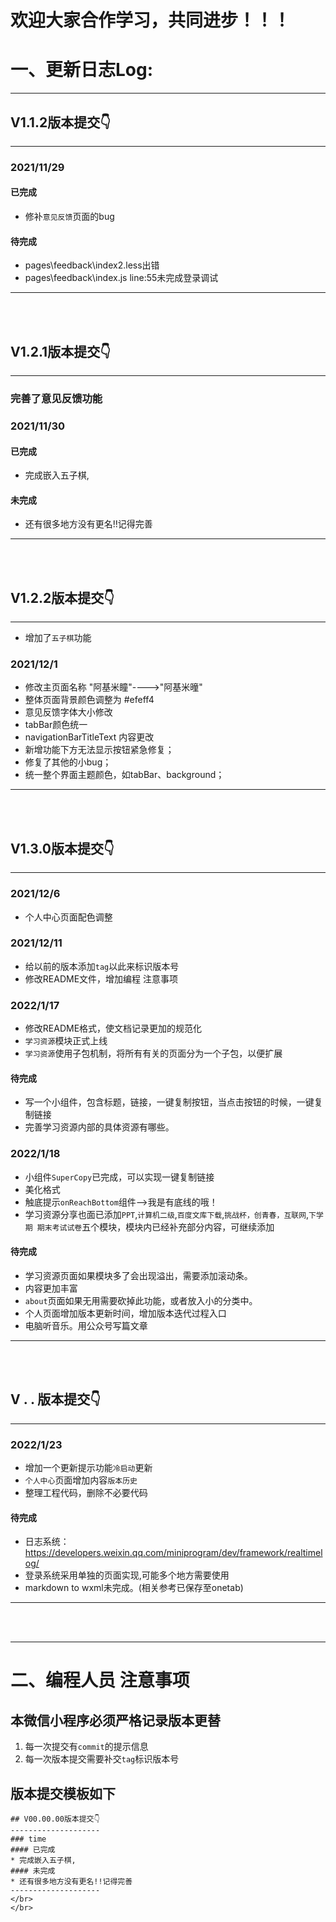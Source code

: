 # 欢迎大家合作学习，共同进步！！！

# 一、更新日志Log:
--------------------
## V1.1.2版本提交👇
--------------------
### 2021/11/29
#### 已完成
* 修补`意见反馈`页面的bug
#### 待完成
* pages\feedback\index2.less出错
* pages\feedback\index.js line:55未完成登录调试
--------------------
</br>
</br>

## V1.2.1版本提交👇
--------------------
### 完善了意见反馈功能
### 2021/11/30
#### 已完成
* 完成嵌入五子棋,
#### 未完成
* 还有很多地方没有更名!!记得完善
--------------------
</br>
</br>

## V1.2.2版本提交👇
--------------------
* 增加了`五子棋`功能
### 2021/12/1
* 修改主页面名称 "阿基米瞳"---->"阿基米曈"
* 整体页面背景颜色调整为 #efeff4
* 意见反馈字体大小修改
* tabBar颜色统一
* navigationBarTitleText 内容更改
* 新增功能下方无法显示按钮紧急修复；
* 修复了其他的小bug；
* 统一整个界面主题颜色，如tabBar、background；
--------------------
</br>
</br>

## V1.3.0版本提交👇
--------------------
### 2021/12/6
* 个人中心页面配色调整
### 2021/12/11
* 给以前的版本添加`tag`以此来标识版本号
* 修改README文件，增加编程 注意事项
### 2022/1/17
* 修改README格式，使文档记录更加的规范化
* `学习资源`模块正式上线
* `学习资源`使用子包机制，将所有有关的页面分为一个子包，以便扩展
#### 待完成
* 写一个小组件，包含标题，链接，一键复制按钮，当点击按钮的时候，一键复制链接
* 完善学习资源内部的具体资源有哪些。
### 2022/1/18
* 小组件`SuperCopy`已完成，可以实现一键复制链接
* 美化格式
* 触底提示`onReachBottom`组件-->我是有底线的哦！
* 学习资源分享也面已添加`PPT`,`计算机二级`,`百度文库下载`,`挑战杯，创青春，互联网`,`下学期 期末考试试卷`五个模块，模块内已经补充部分内容，可继续添加
#### 待完成
* 学习资源页面如果模块多了会出现溢出，需要添加滚动条。
* 内容更加丰富
* `about`页面如果无用需要砍掉此功能，或者放入小的分类中。
* 个人页面增加版本更新时间，增加版本迭代过程入口
* 电脑听音乐。用公众号写篇文章
--------------------
</br>
</br>

## V . . 版本提交👇
--------------------
### 2022/1/23
* 增加一个更新提示功能`冷启动`更新
* `个人中心`页面增加内容`版本历史`
* 整理工程代码，删除不必要代码
#### 待完成
* 日志系统：https://developers.weixin.qq.com/miniprogram/dev/framework/realtimelog/
* 登录系统采用单独的页面实现,可能多个地方需要使用
* markdown to wxml未完成。(相关参考已保存至onetab)
--------------------


</br>
</br>

--------------------

# 二、编程人员 注意事项
## 本微信小程序必须严格记录版本更替
1. 每一次提交有`commit`的提示信息
2. 每一次版本提交需要补交`tag`标识版本号

## 版本提交模板如下
    ## V00.00.00版本提交👇
    --------------------
    ### time
    #### 已完成
    * 完成嵌入五子棋,
    #### 未完成
    * 还有很多地方没有更名!!记得完善
    --------------------
    </br>
    </br>
